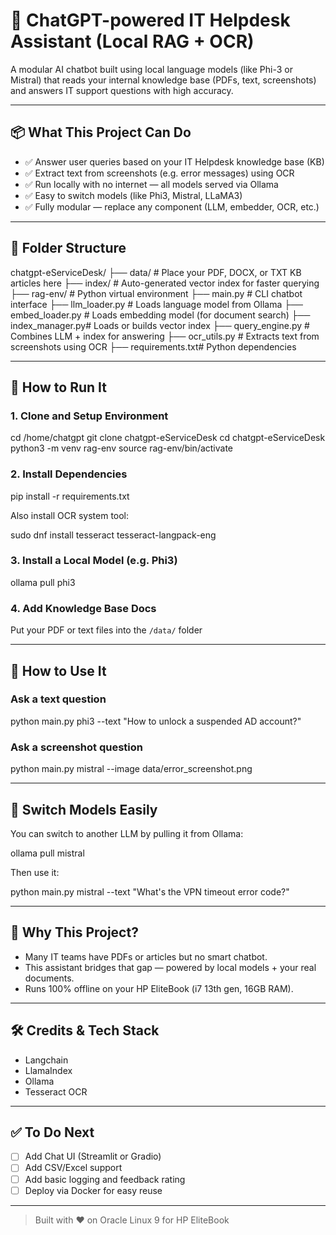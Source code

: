 # 🤖 ChatGPT-powered IT Helpdesk Assistant (Local RAG + OCR)

A modular AI chatbot built using local language models (like Phi-3 or Mistral) that reads your internal knowledge base (PDFs, text, screenshots) and answers IT support questions with high accuracy.

---

## 📦 What This Project Can Do

- ✅ Answer user queries based on your IT Helpdesk knowledge base (KB)
- ✅ Extract text from screenshots (e.g. error messages) using OCR
- ✅ Run locally with no internet — all models served via Ollama
- ✅ Easy to switch models (like Phi3, Mistral, LLaMA3)
- ✅ Fully modular — replace any component (LLM, embedder, OCR, etc.)

---

## 📁 Folder Structure

chatgpt-eServiceDesk/
├── data/           # Place your PDF, DOCX, or TXT KB articles here
├── index/          # Auto-generated vector index for faster querying
├── rag-env/        # Python virtual environment
├── main.py         # CLI chatbot interface
├── llm_loader.py   # Loads language model from Ollama
├── embed_loader.py # Loads embedding model (for document search)
├── index_manager.py# Loads or builds vector index
├── query_engine.py # Combines LLM + index for answering
├── ocr_utils.py    # Extracts text from screenshots using OCR
├── requirements.txt# Python dependencies

---

## 🚀 How to Run It

### 1. Clone and Setup Environment

cd /home/chatgpt
git clone <this-repo> chatgpt-eServiceDesk
cd chatgpt-eServiceDesk
python3 -m venv rag-env
source rag-env/bin/activate

### 2. Install Dependencies

pip install -r requirements.txt

Also install OCR system tool:

sudo dnf install tesseract tesseract-langpack-eng

### 3. Install a Local Model (e.g. Phi3)

ollama pull phi3

### 4. Add Knowledge Base Docs

Put your PDF or text files into the `/data/` folder

---

## 💬 How to Use It

### Ask a text question

python main.py phi3 --text "How to unlock a suspended AD account?"

### Ask a screenshot question

python main.py mistral --image data/error_screenshot.png

---

## 🔄 Switch Models Easily

You can switch to another LLM by pulling it from Ollama:

ollama pull mistral

Then use it:

python main.py mistral --text "What's the VPN timeout error code?"

---

## 🧠 Why This Project?

- Many IT teams have PDFs or articles but no smart chatbot.
- This assistant bridges that gap — powered by local models + your real documents.
- Runs 100% offline on your HP EliteBook (i7 13th gen, 16GB RAM).

---

## 🛠️ Credits & Tech Stack

- Langchain
- LlamaIndex
- Ollama
- Tesseract OCR

---

## ✅ To Do Next

- [ ] Add Chat UI (Streamlit or Gradio)
- [ ] Add CSV/Excel support
- [ ] Add basic logging and feedback rating
- [ ] Deploy via Docker for easy reuse

---

> Built with ❤️ on Oracle Linux 9 for HP EliteBook

